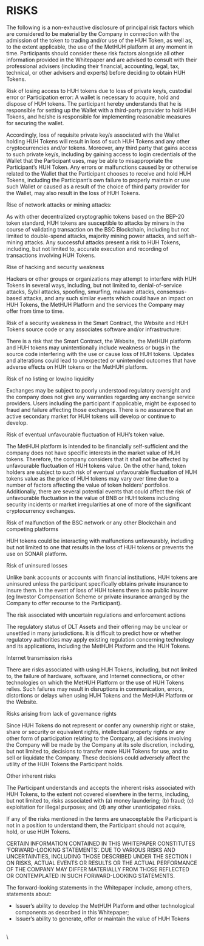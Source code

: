 # RISKS

The following is a non-exhaustive disclosure of principal risk factors which are considered to be material by the Company in connection with the admission of the token to trading and/or use of the HUH Token, as well as, to the extent applicable, the use of the MetHUH platform at any moment in time. Participants should consider these risk factors alongside all other information provided in the Whitepaper and are advised to consult with their professional advisers (including their financial, accounting, legal, tax, technical, or other advisers and experts) before deciding to obtain HUH Tokens.

Risk of losing access to HUH tokens due to loss of private key/s, custodial error or Participation error: A wallet is necessary to acquire, hold and dispose of HUH tokens. The participant hereby understands that he is responsible for setting up the Wallet with a third-party provider to hold HUH Tokens, and he/she is responsible for implementing reasonable measures for securing the wallet.

Accordingly, loss of requisite private key/s associated with the Wallet holding HUH Tokens will result in loss of such HUH Tokens and any other cryptocurrencies and/or tokens. Moreover, any third party that gains access to such private key/s, including by gaining access to login credentials of the Wallet that the Participant uses, may be able to misappropriate the Participant’s HUH Token. Any errors or malfunctions caused by or otherwise related to the Wallet that the Participant chooses to receive and hold HUH Tokens, including the Participant’s own failure to properly maintain or use such Wallet or caused as a result of the choice of third party provider for the Wallet, may also result in the loss of HUH Tokens.

Rise of network attacks or mining attacks:

As with other decentralized cryptographic tokens based on the BEP-20 token standard, HUH tokens are susceptible to attacks by miners in the course of validating transaction on the BSC Blockchain, including but not limited to double-spend attacks, majority mining power attacks, and selfish-mining attacks. Any successful attacks present a risk to HUH Tokens, including, but not limited to, accurate execution and recording of transactions involving HUH Tokens.

Rise of hacking and security weakness

Hackers or other groups or organizations may attempt to interfere with HUH Tokens in several ways, including, but not limited to, denial-of-service attacks, Sybil attacks, spoofing, smurfing, malware attacks, consensus-based attacks, and any such similar events which could have an impact on HUH Tokens, the MetHUH Platform and the services the Company may offer from time to time.

Risk of a security weakness in the Smart Contract, the Website and HUH Tokens source code or any associates software and/or infrastructure:

There is a risk that the Smart Contract, the Website, the MetHUH platform and HUH tokens may unintentionally include weakness or bugs in the source code interfering with the use or cause loss of HUH tokens. Updates and alterations could lead to unexpected or unintended outcomes that have adverse effects on HUH tokens or the MetHUH platform.

Risk of no listing or low/no liquidity

Exchanges may be subject to poorly understood regulatory oversight and the company does not give any warranties regarding any exchange service providers. Users including the participant if applicable, might be exposed to fraud and failure affecting those exchanges. There is no assurance that an active secondary market for HUH tokens will develop or continue to develop.

Risk of eventual unfavourable fluctuation of HUH’s token value.

The MetHUH platform is intended to be financially self-sufficient and the company does not have specific interests in the market value of HUH tokens. Therefore, the company considers that it shall not be affected by unfavourable fluctuation of HUH tokens value. On the other hand, token holders are subject to such risk of eventual unfavourable fluctuation of HUH tokens value as the price of HUH tokens may vary over time due to a number of factors affecting the value of token holders’ portfolios. Additionally, there are several potential events that could affect the risk of unfavourable fluctuation in the value of BNB or HUH tokens including security incidents or market irregularities at one of more of the significant cryptocurrency exchanges.

Risk of malfunction of the BSC network or any other Blockchain and competing platforms

HUH tokens could be interacting with malfunctions unfavourably, including but not limited to one that results in the loss of HUH tokens or prevents the use on SONAR platform.

Risk of uninsured losses

Unlike bank accounts or accounts with financial institutions, HUH tokens are uninsured unless the participant specifically obtains private insurance to insure them. in the event of loss of HUH tokens there is no public insurer (eg Investor Compensation Scheme or private insurance arranged by the Company to offer recourse to the Participant).

The risk associated with uncertain regulations and enforcement actions

The regulatory status of DLT Assets and their offering may be unclear or unsettled in many jurisdictions. It is difficult to predict how or whether regulatory authorities may apply existing regulation concerning technology and its applications, including the MetHUH Platform and the HUH Tokens.

Internet transmission risks

There are risks associated with using HUH Tokens, including, but not limited to, the failure of hardware, software, and Internet connections, or other technologies on which the MetHUH Platform or the use of HUH Tokens relies. Such failures may result in disruptions in communication, errors, distortions or delays when using HUH Tokens and the MetHUH Platform or the Website.

Risks arising from lack of governance rights

Since HUH Tokens do not represent or confer any ownership right or stake, share or security or equivalent rights, intellectual property rights or any other form of participation relating to the Company, all decisions involving the Company will be made by the Company at its sole discretion, including, but not limited to, decisions to transfer more HUH Tokens for use, and to sell or liquidate the Company. These decisions could adversely affect the utility of the HUH Tokens the Participant holds.

Other inherent risks

The Participant understands and accepts the inherent risks associated with HUH Tokens, to the extent not covered elsewhere in the terms, including, but not limited to, risks associated with (a) money laundering; (b) fraud; (c) exploitation for illegal purposes; and (d) any other unanticipated risks.

If any of the risks mentioned in the terms are unacceptable the Participant is not in a position to understand them, the Participant should not acquire, hold, or use HUH Tokens.

CERTAIN INFORMATION CONTAINED IN THIS WHITEPAPER CONSTITUTES ‘FORWARD-LOOKING STATEMENTS’. DUE TO VARIOUS RISKS AND UNCERTAINTIES, INCLUDING THOSE DESCRIBED UNDER THE SECTION I ON RISKS, ACTUAL EVENTS OR RESULTS OR THE ACTUAL PERFORMANCE OF THE COMPANY MAY DIFFER MATERIALLY FROM THOSE REFLECTED OR CONTEMPLATED IN SUCH FORWARD-LOOKING STATEMENTS.

The forward-looking statements in the Whitepaper include, among others, statements about:

* Issuer’s ability to develop the MetHUH Platform and other technological components as described in this Whitepaper;
* Issuer’s ability to generate, offer or maintain the value of HUH Tokens

\
\

